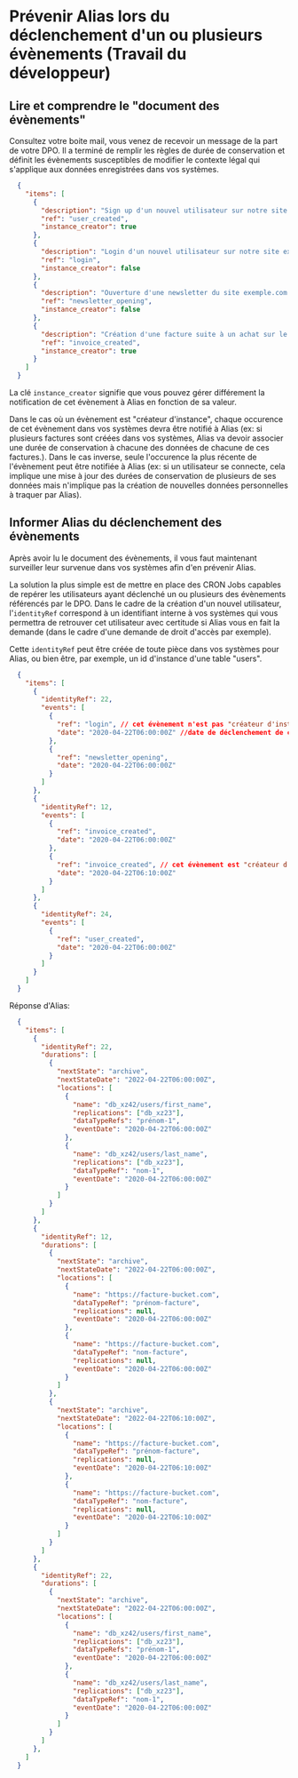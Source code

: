 # Prévenir Alias lors du déclenchement d'un ou plusieurs évènements (Travail du développeur)

## Lire et comprendre le "document des évènements"

Consultez votre boite mail, vous venez de recevoir un message de la part de votre DPO. Il a terminé de remplir les règles de durée de conservation et définit les évènements susceptibles de modifier le contexte légal qui s'applique aux données enregistrées dans vos systèmes.

```json
  {
    "items": [
      {
        "description": "Sign up d'un nouvel utilisateur sur notre site exemple.com",
        "ref": "user_created",
        "instance_creator": true
      },
      {
        "description": "Login d'un nouvel utilisateur sur notre site exemple.com",
        "ref": "login",
        "instance_creator": false
      },
      {
        "description": "Ouverture d'une newsletter du site exemple.com par un abonné à cette newsletter",
        "ref": "newsletter_opening",
        "instance_creator": false
      },
      {
        "description": "Création d'une facture suite à un achat sur le site exemple.com",
        "ref": "invoice_created",
        "instance_creator": true
      }
    ]
  }
```

La clé ```instance_creator``` signifie que vous pouvez gérer différement la notification de cet évènement à Alias en fonction de sa valeur.

Dans le cas où un évènement est "créateur d'instance", chaque occurence de cet évènement dans vos systèmes devra être notifié à Alias (ex: si plusieurs factures sont créées dans vos systèmes, Alias va devoir associer une durée de conservation à chacune des données de chacune de ces factures.). Dans le cas inverse, seule l'occurence la plus récente de l'évènement peut être notifiée à Alias (ex: si un utilisateur se connecte, cela implique une mise à jour des durées de conservation de plusieurs de ses données mais n'implique pas la création de nouvelles données personnelles à traquer par Alias).

## Informer Alias du déclenchement des évènements

Après avoir lu le document des évènements, il vous faut maintenant surveiller leur survenue dans vos systèmes afin d'en prévenir Alias.

La solution la plus simple est de mettre en place des CRON Jobs capables de repérer les utilisateurs ayant déclenché un ou plusieurs des évènements référencés par le DPO. Dans le cadre de la création d'un nouvel utilisateur, l'```identityRef``` correspond à un identifiant interne à vos systèmes qui vous permettra de retrouver cet utilisateur avec certitude si Alias vous en fait la demande (dans le cadre d'une demande de droit d'accès par exemple).

Cette ```identityRef``` peut être créée de toute pièce dans vos systèmes pour Alias, ou bien être, par exemple, un id d'instance d'une table "users". 

```json
  {
    "items": [
      {
        "identityRef": 22,
        "events": [
          {
            "ref": "login", // cet évènement n'est pas "créateur d'instance", vous n'êtes donc pas obligé de signaler sa survenue à chaque fois qu'il se produit. Simplement la dernière occurence.
            "date": "2020-04-22T06:00:00Z" //date de déclenchement de cet évènement
          }, 
          {
            "ref": "newsletter_opening",
            "date": "2020-04-22T06:00:00Z"
          }
        ]
      },
      {
        "identityRef": 12,
        "events": [
          {
            "ref": "invoice_created",
            "date": "2020-04-22T06:00:00Z"
          },
          {
            "ref": "invoice_created", // cet évènement est "créateur d'instance", vous devez le signaler à Alias autant de fois qu'il s'est produit
            "date": "2020-04-22T06:10:00Z"
          }
        ]
      },
      {
        "identityRef": 24,
        "events": [
          {
            "ref": "user_created",
            "date": "2020-04-22T06:00:00Z"
          }
        ]
      }
    ]
  }
```

Réponse d'Alias: 

```json
  {
    "items": [
      { 
        "identityRef": 22,
        "durations": [
          {
            "nextState": "archive",
            "nextStateDate": "2022-04-22T06:00:00Z",
            "locations": [
              {
                "name": "db_xz42/users/first_name",
                "replications": ["db_xz23"],
                "dataTypeRefs": "prénom-1",
                "eventDate": "2020-04-22T06:00:00Z"
              },
              {
                "name": "db_xz42/users/last_name",
                "replications": ["db_xz23"],
                "dataTypeRef": "nom-1",
                "eventDate": "2020-04-22T06:00:00Z"
              }
            ]
          }
        ]
      },
      { 
        "identityRef": 12,
        "durations": [
          {
            "nextState": "archive",
            "nextStateDate": "2022-04-22T06:00:00Z",
            "locations": [
              {
                "name": "https://facture-bucket.com",
                "dataTypeRef": "prénom-facture",
                "replications": null,
                "eventDate": "2020-04-22T06:00:00Z"
              },
              {
                "name": "https://facture-bucket.com",
                "dataTypeRef": "nom-facture",
                "replications": null,
                "eventDate": "2020-04-22T06:00:00Z"
              }
            ]
          },
          {
            "nextState": "archive",
            "nextStateDate": "2022-04-22T06:10:00Z",
            "locations": [
              {
                "name": "https://facture-bucket.com",
                "dataTypeRef": "prénom-facture",
                "replications": null,
                "eventDate": "2020-04-22T06:10:00Z"
              },
              {
                "name": "https://facture-bucket.com",
                "dataTypeRef": "nom-facture",
                "replications": null,
                "eventDate": "2020-04-22T06:10:00Z"
              }
            ]
          }
        ]  
      },
      { 
        "identityRef": 22,
        "durations": [
          {
            "nextState": "archive",
            "nextStateDate": "2022-04-22T06:00:00Z",
            "locations": [
              {
                "name": "db_xz42/users/first_name",
                "replications": ["db_xz23"],
                "dataTypeRefs": "prénom-1",
                "eventDate": "2020-04-22T06:00:00Z"
              },
              {
                "name": "db_xz42/users/last_name",
                "replications": ["db_xz23"],
                "dataTypeRef": "nom-1",
                "eventDate": "2020-04-22T06:00:00Z"
              }
            ]
          }
        ]
      },
    ]
  }
```

